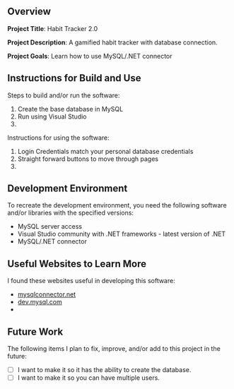## Overview

**Project Title**: Habit Tracker 2.0

**Project Description**: A gamified habit tracker with database connection.

**Project Goals**: Learn how to use MySQL/.NET connector

## Instructions for Build and Use

Steps to build and/or run the software:

1. Create the base database in MySQL
2. Run using Visual Studio
3.

Instructions for using the software:

1. Login Credentials match your personal database credentials
2. Straight forward buttons to move through pages
3.

## Development Environment 

To recreate the development environment, you need the following software and/or libraries with the specified versions:

* MySQL server access
* Visual Studio community with .NET frameworks - latest version of .NET
* MySQL/.NET connector

## Useful Websites to Learn More

I found these websites useful in developing this software:

* [mysqlconnector.net](https://mysqlconnector.net/tutorials/efcore/)
* [dev.mysql.com](https://dev.mysql.com/doc/connector-net/en/connector-net-tutorials-sql-command.html)
*

## Future Work

The following items I plan to fix, improve, and/or add to this project in the future:

* [ ] I want to make it so it has the ability to create the database.
* [ ] I want to make it so you can have multiple users.
